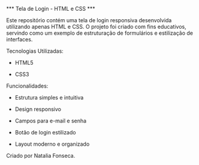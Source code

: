  *** Tela de Login - HTML e CSS *** 

Este repositório contém uma tela de login responsiva desenvolvida utilizando apenas HTML e CSS. O projeto foi criado com fins educativos, servindo como um exemplo de estruturação de formulários e estilização de interfaces.

Tecnologias Utilizadas:

- HTML5

- CSS3

Funcionalidades: 

- Estrutura simples e intuitiva

- Design responsivo

- Campos para e-mail e senha

- Botão de login estilizado

- Layout moderno e organizado

Criado por Natalia Fonseca.
